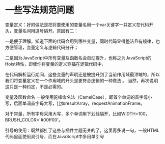 # 一些写法规范问题

变量定义：好的做法是把将要使用的变量名用一个var关键字一并定义在代码开头，变量名间用逗号隔开。原因有二：

一是便于理解，知道下面的代码会用到哪些变量，同时代码显得整洁且有规律，也方便管理，变量定义与逻辑代码分开；

二是因为JavaScript中所有变量及函数名会自动提升，也称之为JavaScript的Hoist特性，即使你将变量的定义穿插在逻辑代码中，

在代码解析运行期间，这些变量的声明还是被提升到了当前作用域最顶端的，所以我们将变量定义在一个作用域的开头是更符合逻辑的一种做法
。
当然，再次说明这只是一种约定，不是必需的。

变量及函数命名 一般使用驼峰命名法（CamelCase），即首个单词的首字母小写，后面单词首字母大写，比如resultArray，requestAnimationFrame。

对于常量，所有字母采用大写，多个单词用下划线隔开，比如WIDTH=100，BRUSH_COLOR='#00ff00'。

引号的使用：既然都扯了这些与插件主题无关的了，这里再多说一句，一般HTML代码里面使用双引号，而在JavaScript中多用单引号
